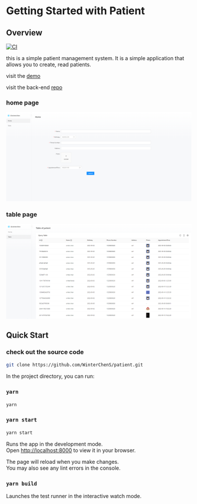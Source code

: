 # Getting Started with Patient

## Overview

[![CI](https://github.com/WinterChenS/patient/actions/workflows/main.yml/badge.svg)](https://github.com/WinterChenS/patient/actions/workflows/main.yml)

this is a simple patient management system. It is a simple application that allows you to create, read patients.

visit the [demo](http://winterchen.com:3002)

visit the back-end [repo](https://github.com/WinterChenS/patient-go.git)


### home page

![](./images/home.png)

### table page

![](./images/table.png)

## Quick Start

### check out the source code

```bash
git clone https://github.com/WinterChenS/patient.git
```

In the project directory, you can run:

### `yarn`

```bash
yarn
```

### `yarn start`

```bash
yarn start
```

Runs the app in the development mode.\
Open [http://localhost:8000](http://localhost:8000) to view it in your browser.

The page will reload when you make changes.\
You may also see any lint errors in the console.

### `yarn build`

Launches the test runner in the interactive watch mode.

